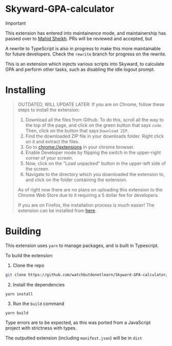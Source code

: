 # Skyward-GPA-calculator
> [!IMPORTANT]
> This extension has entered into maintainence mode, and maintainership has passed over to [Mahid Sheikh](https://github.com/StandingPadAnimations/). PRs will be reviewed and accepted, but 
> 
> A rewrite to TypeScript is also in progress to make this more maintainable for future developers. Check the `rewrite` branch for progress on the rewrite.

This is an extension which injects various scripts into Skyward, to calculate GPA and perform other tasks, such as disabling the idle logout prompt.

# Installing
> OUTDATED, WILL UPDATE LATER:
> If you are on Chrome, follow these steps to install the extension:
> 
> 1. Download all the files from Github. To do this, scroll all the way to the top of the page, and click on the green button that says `code`. Then, click on the button that says `Download ZIP`.
> 2. Find the downloaded ZIP file in your downloads folder. Right click on it and extract the files. 
> 3. Go to [chrome://extensions](chrome://extensions) in your chrome browser.
> 4. Enable Developer mode by flipping the switch in the upper-right corner of your screen.
> 5. Now, click on the "Load unpacked" button in the upper-left side of the screen.
> 6. Navigate to the directory which you downloaded the extension to, and click on the folder containing the extension.
> 
> 
> As of right now there are no plans on uploading this extension to the Chrome Web Store due to it requiring a 5 dollar fee for developers.
>
> If you are on Firefox, the installation process is much easier! The extension can be installed from [here](https://addons.mozilla.org/en-US/firefox/addon/skyward-gpa-calculator/).

# Building
This extension uses `yarn` to manage packages, and is built in Typescript.

To build the extension:
1. Clone the repo
```sh
git clone https://github.com/watchbutdonotlearn/Skyward-GPA-calculator/
```
2. Install the dependencies 
```
yarn install
```
3. Run the `build` command
```
yarn build
```
Type errors are to be expected, as this was ported from a JavaScript project with strictness with types.

The outputted extension (including `manifest.json`) will be in `dist`
